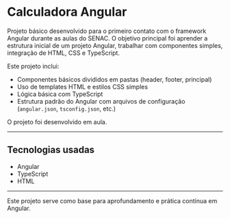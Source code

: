 # Calculadora Angular

Projeto básico desenvolvido para o primeiro contato com o framework Angular durante as aulas do SENAC. O objetivo principal foi aprender a estrutura inicial de um projeto Angular, trabalhar com componentes simples, integração de HTML, CSS e TypeScript.

Este projeto inclui:

- Componentes básicos divididos em pastas (header, footer, principal)
- Uso de templates HTML e estilos CSS simples
- Lógica básica com TypeScript
- Estrutura padrão do Angular com arquivos de configuração (`angular.json`, `tsconfig.json`, etc.)

O projeto foi desenvolvido em aula.

---

## Tecnologias usadas

- Angular
- TypeScript
- HTML

---

Este projeto serve como base para aprofundamento e prática contínua em Angular.

